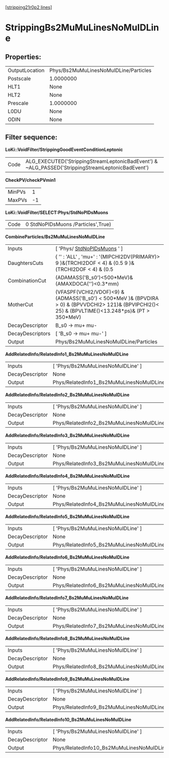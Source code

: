 [[stripping21r0p2 lines]](./stripping21r0p2-index)

# StrippingBs2MuMuLinesNoMuIDLine

## Properties:

|                |                                       |
|----------------|---------------------------------------|
| OutputLocation | Phys/Bs2MuMuLinesNoMuIDLine/Particles |
| Postscale      | 1.0000000                             |
| HLT1           | None                                  |
| HLT2           | None                                  |
| Prescale       | 1.0000000                             |
| L0DU           | None                                  |
| ODIN           | None                                  |

## Filter sequence:

**LoKi::VoidFilter/StrippingGoodEventConditionLeptonic**

|      |                                                                                                   |
|------|---------------------------------------------------------------------------------------------------|
| Code | ALG_EXECUTED('StrippingStreamLeptonicBadEvent') & \~ALG_PASSED('StrippingStreamLeptonicBadEvent') |

**CheckPV/checkPVmin1**

|        |     |
|--------|-----|
| MinPVs | 1   |
| MaxPVs | -1  |

**LoKi::VoidFilter/SELECT:Phys/StdNoPIDsMuons**

|      |                                    |
|------|------------------------------------|
| Code | 0 StdNoPIDsMuons /Particles',True) |

**CombineParticles/Bs2MuMuLinesNoMuIDLine**

|                  |                                                                                                                                                              |
|------------------|--------------------------------------------------------------------------------------------------------------------------------------------------------------|
| Inputs           | [ 'Phys/ [StdNoPIDsMuons](./stripping21r0p2-stdnopidsmuons) ' ]                                                                                            |
| DaughtersCuts    | { '' : 'ALL' , 'mu+' : '(MIPCHI2DV(PRIMARY)\> 9 )&(TRCHI2DOF \< 4) & (0.5 9 )&(TRCHI2DOF \< 4) & (0.5                                                        |
| CombinationCut   | (ADAMASS('B_s0')\<500\*MeV)& (AMAXDOCA('')\<0.3\*mm)                                                                                                         |
| MotherCut        | (VFASPF(VCHI2/VDOF)\<9) & (ADMASS('B_s0') \< 500\*MeV )& (BPVDIRA \> 0) & (BPVVDCHI2\> 121)& (BPVIPCHI2()\< 25) & (BPVLTIME()\<13.248\*ps)& (PT \> 350\*MeV) |
| DecayDescriptor  | B_s0 -\> mu+ mu-                                                                                                                                             |
| DecayDescriptors | [ 'B_s0 -\> mu+ mu-' ]                                                                                                                                     |
| Output           | Phys/Bs2MuMuLinesNoMuIDLine/Particles                                                                                                                        |

**AddRelatedInfo/RelatedInfo1_Bs2MuMuLinesNoMuIDLine**

|                 |                                                    |
|-----------------|----------------------------------------------------|
| Inputs          | [ 'Phys/Bs2MuMuLinesNoMuIDLine' ]                |
| DecayDescriptor | None                                               |
| Output          | Phys/RelatedInfo1_Bs2MuMuLinesNoMuIDLine/Particles |

**AddRelatedInfo/RelatedInfo2_Bs2MuMuLinesNoMuIDLine**

|                 |                                                    |
|-----------------|----------------------------------------------------|
| Inputs          | [ 'Phys/Bs2MuMuLinesNoMuIDLine' ]                |
| DecayDescriptor | None                                               |
| Output          | Phys/RelatedInfo2_Bs2MuMuLinesNoMuIDLine/Particles |

**AddRelatedInfo/RelatedInfo3_Bs2MuMuLinesNoMuIDLine**

|                 |                                                    |
|-----------------|----------------------------------------------------|
| Inputs          | [ 'Phys/Bs2MuMuLinesNoMuIDLine' ]                |
| DecayDescriptor | None                                               |
| Output          | Phys/RelatedInfo3_Bs2MuMuLinesNoMuIDLine/Particles |

**AddRelatedInfo/RelatedInfo4_Bs2MuMuLinesNoMuIDLine**

|                 |                                                    |
|-----------------|----------------------------------------------------|
| Inputs          | [ 'Phys/Bs2MuMuLinesNoMuIDLine' ]                |
| DecayDescriptor | None                                               |
| Output          | Phys/RelatedInfo4_Bs2MuMuLinesNoMuIDLine/Particles |

**AddRelatedInfo/RelatedInfo5_Bs2MuMuLinesNoMuIDLine**

|                 |                                                    |
|-----------------|----------------------------------------------------|
| Inputs          | [ 'Phys/Bs2MuMuLinesNoMuIDLine' ]                |
| DecayDescriptor | None                                               |
| Output          | Phys/RelatedInfo5_Bs2MuMuLinesNoMuIDLine/Particles |

**AddRelatedInfo/RelatedInfo6_Bs2MuMuLinesNoMuIDLine**

|                 |                                                    |
|-----------------|----------------------------------------------------|
| Inputs          | [ 'Phys/Bs2MuMuLinesNoMuIDLine' ]                |
| DecayDescriptor | None                                               |
| Output          | Phys/RelatedInfo6_Bs2MuMuLinesNoMuIDLine/Particles |

**AddRelatedInfo/RelatedInfo7_Bs2MuMuLinesNoMuIDLine**

|                 |                                                    |
|-----------------|----------------------------------------------------|
| Inputs          | [ 'Phys/Bs2MuMuLinesNoMuIDLine' ]                |
| DecayDescriptor | None                                               |
| Output          | Phys/RelatedInfo7_Bs2MuMuLinesNoMuIDLine/Particles |

**AddRelatedInfo/RelatedInfo8_Bs2MuMuLinesNoMuIDLine**

|                 |                                                    |
|-----------------|----------------------------------------------------|
| Inputs          | [ 'Phys/Bs2MuMuLinesNoMuIDLine' ]                |
| DecayDescriptor | None                                               |
| Output          | Phys/RelatedInfo8_Bs2MuMuLinesNoMuIDLine/Particles |

**AddRelatedInfo/RelatedInfo9_Bs2MuMuLinesNoMuIDLine**

|                 |                                                    |
|-----------------|----------------------------------------------------|
| Inputs          | [ 'Phys/Bs2MuMuLinesNoMuIDLine' ]                |
| DecayDescriptor | None                                               |
| Output          | Phys/RelatedInfo9_Bs2MuMuLinesNoMuIDLine/Particles |

**AddRelatedInfo/RelatedInfo10_Bs2MuMuLinesNoMuIDLine**

|                 |                                                     |
|-----------------|-----------------------------------------------------|
| Inputs          | [ 'Phys/Bs2MuMuLinesNoMuIDLine' ]                 |
| DecayDescriptor | None                                                |
| Output          | Phys/RelatedInfo10_Bs2MuMuLinesNoMuIDLine/Particles |
